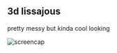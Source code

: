 ## 3d lissajous

pretty messy but kinda cool looking

![screencap](https://raw.github.com/uniphil/of-experiments/master/3d-lsj/bin/data/demo.gif)
